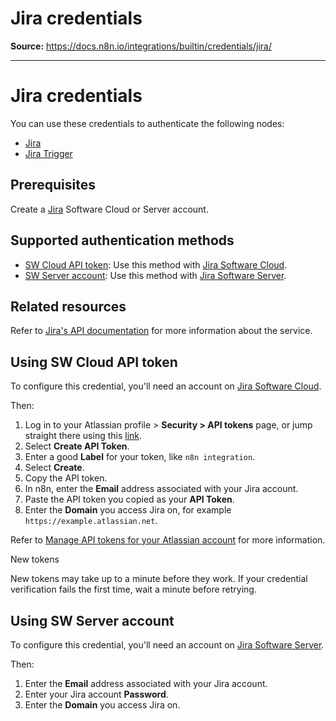 # Jira credentials

**Source:** https://docs.n8n.io/integrations/builtin/credentials/jira/

---

# Jira credentials

You can use these credentials to authenticate the following nodes:

- [Jira](../../app-nodes/n8n-nodes-base.jira/)
- [Jira Trigger](../../trigger-nodes/n8n-nodes-base.jiratrigger/)

## Prerequisites

Create a [Jira](https://www.atlassian.com/software/jira) Software Cloud or Server account.

## Supported authentication methods

- [SW Cloud API token](#using-sw-cloud-api-token): Use this method with [Jira Software Cloud](https://www.atlassian.com/software/jira).
- [SW Server account](#using-sw-server-account): Use this method with [Jira Software Server](https://www.atlassian.com/software/jira/download.).

## Related resources

Refer to [Jira's API documentation](https://developer.atlassian.com/cloud/jira/platform/rest/v2/intro/#about) for more information about the service.

## Using SW Cloud API token

To configure this credential, you'll need an account on [Jira Software Cloud](https://www.atlassian.com/software/jira).

Then:

1. Log in to your Atlassian profile > **Security > API tokens** page, or jump straight there using this [link](https://id.atlassian.com/manage-profile/security/api-tokens).
2. Select **Create API Token**.
3. Enter a good **Label** for your token, like `n8n integration`.
4. Select **Create**.
5. Copy the API token.
6. In n8n, enter the **Email** address associated with your Jira account.
7. Paste the API token you copied as your **API Token**.
8. Enter the **Domain** you access Jira on, for example `https://example.atlassian.net`.

Refer to [Manage API tokens for your Atlassian account](https://support.atlassian.com/atlassian-account/docs/manage-api-tokens-for-your-atlassian-account/) for more information.

New tokens

New tokens may take up to a minute before they work. If your credential verification fails the first time, wait a minute before retrying.

## Using SW Server account

To configure this credential, you'll need an account on [Jira Software Server](https://www.atlassian.com/software/jira/download.).

Then:

1. Enter the **Email** address associated with your Jira account.
2. Enter your Jira account **Password**.
3. Enter the **Domain** you access Jira on.
